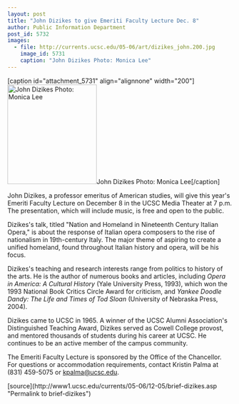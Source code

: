```yaml
---
layout: post
title: "John Dizikes to give Emeriti Faculty Lecture Dec. 8"
author: Public Information Department
post_id: 5732
images:
  - file: http://currents.ucsc.edu/05-06/art/dizikes_john.200.jpg
    image_id: 5731
    caption: "John Dizikes Photo: Monica Lee"
---
```


[caption id="attachment_5731" align="alignnone" width="200"]<a href="http://localhost/mysite/wp-content/uploads/2005/12/dizikes_john.200.jpg"><img class="size-full wp-image-5731" src="http://localhost/mysite/wp-content/uploads/2005/12/dizikes_john.200.jpg" alt="John Dizikes Photo: Monica Lee" width="200" height="223" /></a>John Dizikes Photo: Monica Lee[/caption]
<a name="content" id="content"></a>
<p>
  John Dizikes, a professor emeritus of American studies, will give this year's Emeriti Faculty Lecture on December 8 in the UCSC Media Theater at 7 p.m. The presentation, which will include music, is free and open to the public.
</p>
<p>
  Dizikes's talk, titled "Nation and Homeland in Nineteenth Century Italian Opera," is about the response of Italian opera composers to the rise of nationalism in 19th-century Italy. The major theme of aspiring to create a unified homeland, found throughout Italian history and opera, will be his focus.
</p>
<p>
  Dizikes's teaching and research interests range from politics to history of the arts. He is the author of numerous books and articles, including <i>Opera in America: A Cultural History</i> (Yale University Press, 1993), which won the 1993 National Book Critics Circle Award for criticism, and <i>Yankee Doodle Dandy: The Life and Times of Tod Sloan</i> (University of Nebraska Press, 2004).
</p>
<p>
  Dizikes came to UCSC in 1965. A winner of the UCSC Alumni Association's Distinguished Teaching Award, Dizikes served as Cowell College provost, and mentored thousands of students during his career at UCSC. He continues to be an active member of the campus community.
</p>
<p>
  The Emeriti Faculty Lecture is sponsored by the Office of the Chancellor. For questions or accommodation requirements, contact Kristin Palma at (831) 459-5075 or <a href="mailto:kpalma@ucsc.edu">kpalma@ucsc.edu</a>.
</p>
[source](http://www1.ucsc.edu/currents/05-06/12-05/brief-dizikes.asp "Permalink to brief-dizikes")
